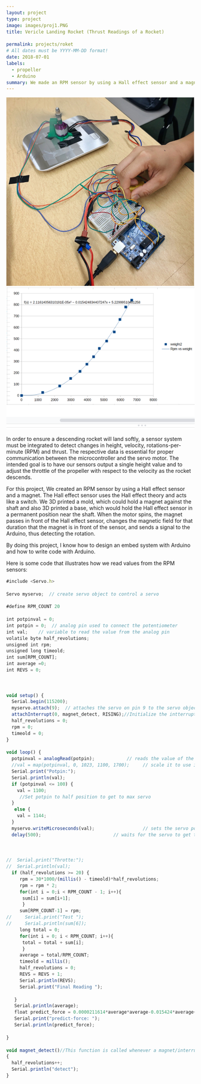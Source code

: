 ```yaml
---
layout: project
type: project
image: images/proj1.PNG
title: Vericle Landing Rocket (Thrust Readings of a Rocket)

permalink: projects/roket
# All dates must be YYYY-MM-DD format!
date: 2018-07-01
labels:
  - propeller
  - Arduino
summary: We made an RPM sensor by using a Hall effect sensor and a magnet for the Vericle Landing Rocket.
---
```


<div class="ui small rounded images">
  <img class="ui image" src="../images/proj1.PNG">
  <img class="ui image" src="../images/proj1-2.PNG">
  
</div>

In order to ensure a descending rocket will land softly, a sensor system must be integrated to detect changes in height, velocity, rotations-per-minute (RPM) and thrust. The respective data is essential for proper communication between the microcontroller and the servo motor. The intended goal is to have our sensors output a single height value and to adjust the throttle of the propeller with respect to the velocity as the rocket descends.


For this project, We created an RPM sensor by using a Hall effect sensor and a magnet. The Hall effect sensor uses the Hall effect theory and acts like a switch. We 3D printed a mold, which could hold a magnet against the shaft and also 3D printed a base, which would hold the Hall effect sensor in a permanent position near the shaft. When the motor spins, the magnet passes in front of the Hall effect sensor, changes the magnetic field for that duration that the magnet is in front of the sensor, and sends a signal to the Arduino, thus detecting the rotation. 

By doing this project, I know how to design an embed system with Arduino and how to write code with Arduino.

Here is some code that illustrates how we read values from the RPM sensors:

```js
#include <Servo.h>

Servo myservo;  // create servo object to control a servo

#define RPM_COUNT 20

int potpinval = 0;
int potpin = 0;  // analog pin used to connect the potentiometer
int val;    // variable to read the value from the analog pin
volatile byte half_revolutions;
unsigned int rpm;
unsigned long timeold;
int sum[RPM_COUNT];
int average =0;
int REVS = 0;



void setup() {
  Serial.begin(115200);
  myservo.attach(9);  // attaches the servo on pin 9 to the servo object
  attachInterrupt(0, magnet_detect, RISING);//Initialize the intterrupt pin (Arduino digital pin 2)
  half_revolutions = 0;
  rpm = 0;
  timeold = 0;
}

void loop() {
  potpinval = analogRead(potpin);            // reads the value of the potentiometer (value between 0 and 1023)
  //val = map(potpinval, 0, 1023, 1100, 1700);     // scale it to use it with the servo (value between 0 and 180)
  Serial.print("Potpin:");
  Serial.println(val);
  if (potpinval <= 100) {
    val = 1100;
     //Set potpin to half position to get to max servo
  }
   else {
    val = 1144;
  }
  myservo.writeMicroseconds(val);                  // sets the servo position according to the scaled value
  delay(500);                           // waits for the servo to get there

 

//  Serial.print("Throtte:");
//  Serial.println(val);
  if (half_revolutions >= 20) {
     rpm = 30*1000/(millis() - timeold)*half_revolutions;
     rpm = rpm * 2;
     for(int i = 0;i < RPM_COUNT - 1; i++){
      sum[i] = sum[i+1];
      }
     sum[RPM_COUNT-1] = rpm;
//     Serial.print("Test ");
//     Serial.println(sum[6]);
     long total = 0;
     for(int i = 0; i < RPM_COUNT; i++){
      total = total + sum[i];
      }
     average = total/RPM_COUNT;
     timeold = millis();
     half_revolutions = 0;
     REVS = REVS + 1;
     Serial.println(REVS);
     Serial.print("Final Reading ");
     
   }
   Serial.println(average);
   float predict_force = 0.0000211614*average*average-0.015424*average+5.23;
   Serial.print("predict-force: ");
   Serial.println(predict_force);
   
}

void magnet_detect()//This function is called whenever a magnet/interrupt is detected by the arduino
{
  half_revolutions++;
  Serial.println("detect");
}
```





